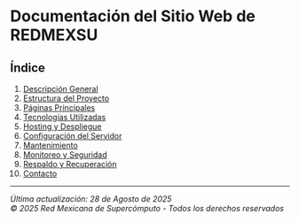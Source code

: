 # Documentación del Sitio Web de REDMEXSU

## Índice

1. [Descripción General](./01-descripcion-general.md)
2. [Estructura del Proyecto](./02-estructura-proyecto.md)
3. [Páginas Principales](./03-paginas-principales.md)
4. [Tecnologías Utilizadas](./04-tecnologias-utilizadas.md)
5. [Hosting y Despliegue](./05-hosting-despliegue.md)
6. [Configuración del Servidor](./06-configuracion-servidor.md)
7. [Mantenimiento](./07-mantenimiento.md)
8. [Monitoreo y Seguridad](./08-seguridad.md)
9. [Respaldo y Recuperación](./09-respaldo-recuperacion.md)
10. [Contacto](./10-contacto.md)

---
*Última actualización: 28 de Agosto de 2025*  
*© 2025 Red Mexicana de Supercómputo - Todos los derechos reservados*
